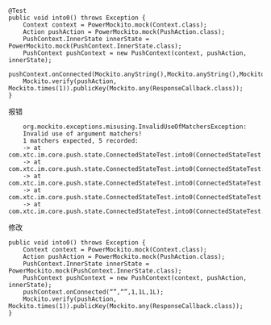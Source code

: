 
    @Test
    public void into0() throws Exception {
        Context context = PowerMockito.mock(Context.class);
        Action pushAction = PowerMockito.mock(PushAction.class);
        PushContext.InnerState innerState = PowerMockito.mock(PushContext.InnerState.class);
        PushContext pushContext = new PushContext(context, pushAction, innerState);
        pushContext.onConnected(Mockito.anyString(),Mockito.anyString(),Mockito.anyInt(),Mockito.anyLong(),Mockito.anyLong());
        Mockito.verify(pushAction, Mockito.times(1)).publicKey(Mockito.any(ResponseCallback.class));
    }
报错

		org.mockito.exceptions.misusing.InvalidUseOfMatchersException: 
		Invalid use of argument matchers!
		1 matchers expected, 5 recorded:
		-> at com.xtc.im.core.push.state.ConnectedStateTest.into0(ConnectedStateTest.java:52)
		-> at com.xtc.im.core.push.state.ConnectedStateTest.into0(ConnectedStateTest.java:52)
		-> at com.xtc.im.core.push.state.ConnectedStateTest.into0(ConnectedStateTest.java:52)
		-> at com.xtc.im.core.push.state.ConnectedStateTest.into0(ConnectedStateTest.java:52)
		-> at com.xtc.im.core.push.state.ConnectedStateTest.into0(ConnectedStateTest.java:52)

修改

  	public void into0() throws Exception {
        Context context = PowerMockito.mock(Context.class);
        Action pushAction = PowerMockito.mock(PushAction.class);
        PushContext.InnerState innerState = PowerMockito.mock(PushContext.InnerState.class);
        PushContext pushContext = new PushContext(context, pushAction, innerState);
        pushContext.onConnected(“”,“”,1,1L,1L);
        Mockito.verify(pushAction, Mockito.times(1)).publicKey(Mockito.any(ResponseCallback.class));
    }


